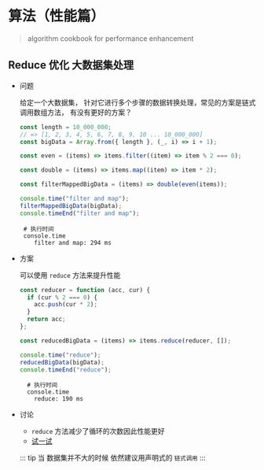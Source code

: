 # 算法（性能篇）

> algorithm cookbook for performance enhancement

## Reduce 优化 大数据集处理

- 问题

  给定一个大数据集， 针对它进行多个步骤的数据转换处理，常见的方案是链式调用数组方法， 有没有更好的方案？

  ```javascript
  const length = 10_000_000;
  // => [1, 2, 3, 4, 5, 6, 7, 8, 9, 10 ... 10_000_000]
  const bigData = Array.from({ length }, (_, i) => i + 1);

  const even = (items) => items.filter((item) => item % 2 === 0);

  const double = (items) => items.map((item) => item * 2);

  const filterMappedBigData = (items) => double(even(items));

  console.time("filter and map");
  filterMappedBigData(bigData);
  console.timeEnd("filter and map");
  ```

  ```shell
   # 执行时间
   console.time
      filter and map: 294 ms
  ```

- 方案

  可以使用 `reduce` 方法来提升性能

  ```javascript
  const reducer = function (acc, cur) {
    if (cur % 2 === 0) {
      acc.push(cur * 2);
    }
    return acc;
  };

  const reducedBigData = (items) => items.reduce(reducer, []);

  console.time("reduce");
  reducedBigData(bigData);
  console.timeEnd("reduce");
  ```

  ```shell
    # 执行时间
    console.time
      reduce: 190 ms
  ```

- 讨论

  - `reduce` 方法减少了循环的次数因此性能更好
  - [试一试](https://github.com/fancn21th/frontend-algorithm-cookbook/blob/main/src/reduce-is-faster/reduce-is-faster.test.js)

  ::: tip
  当 数据集并不大的时候 依然建议用声明式的 `链式调用`
  :::
